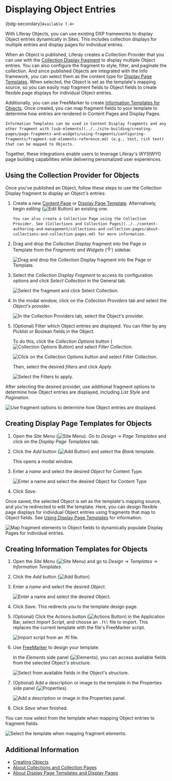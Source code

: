 # Displaying Object Entries

{bdg-secondary}`Available 7.4+`

With Liferay Objects, you can use existing DXP frameworks to display Object entries dynamically in Sites. This includes collection displays for multiple entries and display pages for individual entries.

When an Object is published, Liferay creates a Collection Provider that you can use with the [Collection Display fragment](../../site-building/displaying-content/additional-content-display-options/displaying-collections.md#adding-a-collection-display-fragment-to-a-page) to display multiple Object entries. You can also configure the fragment to style, filter, and paginate the collection. And since published Objects are integrated with the Info framework, you can select them as the content type for [Display Page Templates](../../site-building/displaying-content/using-display-page-templates/about-display-page-templates-and-display-pages.md). When selected, the Object is set as the template's mapping source, so you can easily map fragment fields to Object fields to create flexible page displays for individual Object entries.

Additionally, you can use FreeMarker to create [Information Templates for Objects](#creating-information-templates-for-objects). Once created, you can map fragment fields to your template to determine how entries are rendered in Content Pages and Display Pages.

```{note}
Information Templates can be used in Content Display fragments and any other fragment with [sub-elements](../../site-building/creating-pages/page-fragments-and-widgets/using-fragments/configuring-fragments/fragment-sub-elements-reference.md) (e.g., text, rich text) that can be mapped to Objects.
```

Together, these integrations enable users to leverage Liferay's WYSIWYG page building capabilities while delivering personalized user experiences.

## Using the Collection Provider for Objects

Once you've published an Object, follow these steps to use the Collection Display fragment to display an Object's entries:

1. Create a new [Content Page](../../site-building/creating-pages/using-content-pages.md) or [Display Page Template](../../site-building/displaying-content/using-display-page-templates/creating-and-managing-display-page-templates.md). Alternatively, begin *editing* (![Edit Button](../../images/icon-edit-pencil.png)) an existing one.

   ```{note}
   You can also create a Collection Page using the Collection Provider. See [Collections and Collection Pages](../../content-authoring-and-management/collections-and-collection-pages/about-collections-and-collection-pages.md) for more information.
   ```

1. Drag and drop the *Collection Display* fragment into the Page or Template from the *Fragments and Widgets* (![Fragments and Widgets](../../images/icon-plus.png)) sidebar.

   ![Drag and drop the Collection Display fragment into the Page or Template.](./displaying-object-entries/images/01.png)

1. Select the *Collection Display Fragment* to access its configuration options and click *Select Collection* in the General tab.

   ![Select the fragment and click Select Collection.](../objects/displaying-object-entries/images/02.png)

1. In the modal window, click on the *Collection Providers* tab and select the *Object's provider*.

   ![In the Collection Providers tab, select the Object's provider.](./displaying-object-entries/images/03.png)

1. (Optional) Filter which Object entries are displayed. You can filter by any Picklist or Boolean fields in the Object.

   To do this, click the *Collection Options* button (![Collection Options Button](../../images/icon-actions.png)) and select *Filter Collection*.

   ![Click on the Collection Options button and select Filter Collection.](./displaying-object-entries/images/04.png)

   Then, select the desired *filters* and click *Apply*.

   ![Select the Filters to apply.](./displaying-object-entries/images/05.png)

After selecting the desired provider, use additional fragment options to determine how Object entries are displayed, including *List Style* and *Pagination*.

![Use fragment options to determine how Object entries are displayed.](./displaying-object-entries/images/06.png)

## Creating Display Page Templates for Objects

1. Open the *Site Menu* (![Site Menu](../../images/icon-menu.png)). Go to *Design* &rarr; *Page Templates* and click on the *Display Page Templates* tab.

1. Click the *Add* button (![Add Button](../../images/icon-add.png)) and select the *Blank* template.

   This opens a modal window.

1. Enter a *name* and select the desired *Object* for Content Type.

   ![Enter a name and select the desired Object for Content Type](./displaying-object-entries/images/07.png)

1. Click *Save*.

Once saved, the selected Object is set as the template's mapping source, and you're redirected to edit the template. Here, you can design flexible page displays for individual Object entries using fragments that map to Object fields. See [Using Display Page Templates](../../site-building/displaying-content/using-display-page-templates/about-display-page-templates-and-display-pages.md) for information.

![Map fragment elements to Object fields to dynamically populate Display Pages for individual entries.](./displaying-object-entries/images/08.png)

## Creating Information Templates for Objects

1. Open the *Site Menu* (![Site Menu](../../images/icon-product-menu.png)) and go to *Design* &rarr; *Templates* &rarr; *Information Templates*.

1. Click the *Add* button (![Add Button](../../images/icon-add.png))

1. Enter a *name* and select the desired *Object*.

   ![Enter a name and select the desired Object.](./displaying-object-entries/images/09.png)

1. Click *Save*. This redirects you to the template design page.

1. (Optional) Click the Actions button (![Actions Button](../../images/icon-actions.png)) in the Application Bar, select *Import Script*, and choose an `.ftl` file to import. This replaces the current template with the file's FreeMarker script.

   ![Import script from an .ftl file.](./displaying-object-entries/images/10.png)

1. Use [FreeMarker](https://freemarker.apache.org) to design your template.

   In the *Elements* side panel (![Elements](../../images/icon-list-ul.png)), you can access available fields from the selected Object's structure.

   ![Select from available fields in the Object's structure.](./displaying-object-entries/images/11.png)

1. (Optional) Add a description or image to the template in the Properties side panel (![Properties](../../images/icon-cog3.png)).

   ![Add a description or image in the Properties panel.](./displaying-object-entries/images/12.png)

1. Click *Save* when finished.

You can now select from the template when mapping Object entries to fragment fields.

![Select the template when mapping fragment elements.](./displaying-object-entries/images/13.png)

## Additional Information

* [Creating Objects](./creating-and-managing-objects/creating-objects.md)
* [About Collections and Collection Pages](../../content-authoring-and-management/collections-and-collection-pages/about-collections-and-collection-pages.md)
* [About Display Page Templates and Display Pages](../../site-building/displaying-content/using-display-page-templates/about-display-page-templates-and-display-pages.md)
